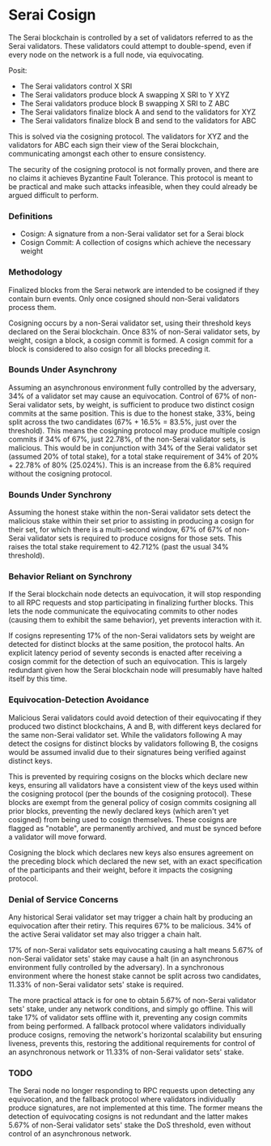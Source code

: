 # Serai Cosign

The Serai blockchain is controlled by a set of validators referred to as the
Serai validators. These validators could attempt to double-spend, even if every
node on the network is a full node, via equivocating.

Posit:
  - The Serai validators control X SRI
  - The Serai validators produce block A swapping X SRI to Y XYZ
  - The Serai validators produce block B swapping X SRI to Z ABC
  - The Serai validators finalize block A and send to the validators for XYZ
  - The Serai validators finalize block B and send to the validators for ABC

This is solved via the cosigning protocol. The validators for XYZ and the
validators for ABC each sign their view of the Serai blockchain, communicating
amongst each other to ensure consistency.

The security of the cosigning protocol is not formally proven, and there are no
claims it achieves Byzantine Fault Tolerance. This protocol is meant to be
practical and make such attacks infeasible, when they could already be argued
difficult to perform.

### Definitions

- Cosign: A signature from a non-Serai validator set for a Serai block
- Cosign Commit: A collection of cosigns which achieve the necessary weight

### Methodology

Finalized blocks from the Serai network are intended to be cosigned if they
contain burn events. Only once cosigned should non-Serai validators process
them.

Cosigning occurs by a non-Serai validator set, using their threshold keys
declared on the Serai blockchain. Once 83% of non-Serai validator sets, by
weight, cosign a block, a cosign commit is formed. A cosign commit for a block
is considered to also cosign for all blocks preceding it.

### Bounds Under Asynchrony

Assuming an asynchronous environment fully controlled by the adversary, 34% of
a validator set may cause an equivocation. Control of 67% of non-Serai
validator sets, by weight, is sufficient to produce two distinct cosign commits
at the same position. This is due to the honest stake, 33%, being split across
the two candidates (67% + 16.5% = 83.5%, just over the threshold). This means
the cosigning protocol may produce multiple cosign commits if 34% of 67%, just
22.78%, of the non-Serai validator sets, is malicious. This would be in
conjunction with 34% of the Serai validator set (assumed 20% of total stake),
for a total stake requirement of 34% of 20% + 22.78% of 80% (25.024%). This is
an increase from the 6.8% required without the cosigning protocol.

### Bounds Under Synchrony

Assuming the honest stake within the non-Serai validator sets detect the
malicious stake within their set prior to assisting in producing a cosign for
their set, for which there is a multi-second window, 67% of 67% of non-Serai
validator sets is required to produce cosigns for those sets. This raises the
total stake requirement to 42.712% (past the usual 34% threshold).

### Behavior Reliant on Synchrony

If the Serai blockchain node detects an equivocation, it will stop responding
to all RPC requests and stop participating in finalizing further blocks. This
lets the node communicate the equivocating commits to other nodes (causing them
to exhibit the same behavior), yet prevents interaction with it.

If cosigns representing 17% of the non-Serai validators sets by weight are
detected for distinct blocks at the same position, the protocol halts. An
explicit latency period of seventy seconds is enacted after receiving a cosign
commit for the detection of such an equivocation. This is largely redundant
given how the Serai blockchain node will presumably have halted itself by this
time.

### Equivocation-Detection Avoidance

Malicious Serai validators could avoid detection of their equivocating if they
produced two distinct blockchains, A and B, with different keys declared for
the same non-Serai validator set. While the validators following A may detect
the cosigns for distinct blocks by validators following B, the cosigns would be
assumed invalid due to their signatures being verified against distinct keys.

This is prevented by requiring cosigns on the blocks which declare new keys,
ensuring all validators have a consistent view of the keys used within the
cosigning protocol (per the bounds of the cosigning protocol). These blocks are
exempt from the general policy of cosign commits cosigning all prior blocks,
preventing the newly declared keys (which aren't yet cosigned) from being used
to cosign themselves. These cosigns are flagged as "notable", are permanently
archived, and must be synced before a validator will move forward.

Cosigning the block which declares new keys also ensures agreement on the
preceding block which declared the new set, with an exact specification of the
participants and their weight, before it impacts the cosigning protocol.

### Denial of Service Concerns

Any historical Serai validator set may trigger a chain halt by producing an
equivocation after their retiry. This requires 67% to be malicious. 34% of the
active Serai validator set may also trigger a chain halt.

17% of non-Serai validator sets equivocating causing a halt means 5.67% of
non-Serai validator sets' stake may cause a halt (in an asynchronous
environment fully controlled by the adversary). In a synchronous environment
where the honest stake cannot be split across two candidates, 11.33% of
non-Serai validator sets' stake is required.

The more practical attack is for one to obtain 5.67% of non-Serai validator
sets' stake, under any network conditions, and simply go offline. This will
take 17% of validator sets offline with it, preventing any cosign commits
from being performed. A fallback protocol where validators individually produce
cosigns, removing the network's horizontal scalability but ensuring liveness,
prevents this, restoring the additional requirements for control of an
asynchronous network or 11.33% of non-Serai validator sets' stake.

### TODO

The Serai node no longer responding to RPC requests upon detecting any
equivocation, and the fallback protocol where validators individually produce
signatures, are not implemented at this time. The former means the detection of
equivocating cosigns is not redundant and the latter makes 5.67% of non-Serai
validator sets' stake the DoS threshold, even without control of an
asynchronous network.
